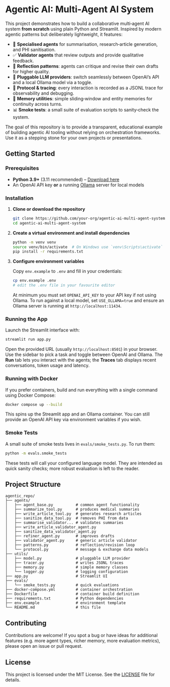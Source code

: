 # Agentic AI: Multi‑Agent AI System

This project demonstrates how to build a collaborative multi‑agent AI system **from scratch** using plain Python and Streamlit. Inspired by modern agentic patterns but deliberately lightweight, it features:

* 🧠 **Specialised agents** for summarisation, research‑article generation, and PHI sanitisation.
* ✅ **Validator agents** that review outputs and provide qualitative feedback.
* 🔁 **Reflection patterns**: agents can critique and revise their own drafts for higher quality.
* 🔌 **Pluggable LLM providers**: switch seamlessly between OpenAI’s API and a local Ollama model via a toggle.
* 🧾 **Protocol & tracing**: every interaction is recorded as a JSONL trace for observability and debugging.
* 🧠 **Memory utilities**: simple sliding‑window and entity memories for continuity across turns.
* 📊 **Smoke tests**: a small suite of evaluation scripts to sanity‑check the system.

The goal of this repository is to provide a transparent, educational example of building agentic AI tooling without relying on orchestration frameworks. Use it as a stepping stone for your own projects or presentations.

## Getting Started

### Prerequisites

* **Python 3.9+** (3.11 recommended) – [Download here](https://www.python.org/downloads/)
* An OpenAI API key **or** a running [Ollama](https://github.com/ollama/ollama) server for local models

### Installation

1. **Clone or download the repository**

   ```bash
   git clone https://github.com/your-org/agentic-ai-multi-agent-system.git
   cd agentic-ai-multi-agent-system
   ```

2. **Create a virtual environment and install dependencies**

   ```bash
   python -m venv venv
   source venv/bin/activate  # On Windows use `venv\Scripts\activate`
   pip install -r requirements.txt
   ```

3. **Configure environment variables**

   Copy `env.example` to `.env` and fill in your credentials:

   ```bash
   cp env.example .env
   # edit the .env file in your favourite editor
   ```

   At minimum you must set `OPENAI_API_KEY` to your API key if not using Ollama. To run against a local model, set `USE_OLLAMA=true` and ensure an Ollama server is running at `http://localhost:11434`.

### Running the App

Launch the Streamlit interface with:

```bash
streamlit run app.py
```

Open the provided URL (usually `http://localhost:8501`) in your browser. Use the sidebar to pick a task and toggle between OpenAI and Ollama. The **Run** tab lets you interact with the agents; the **Traces** tab displays recent conversations, token usage and latency.

### Running with Docker

If you prefer containers, build and run everything with a single command using Docker Compose:

```bash
docker compose up --build
```

This spins up the Streamlit app and an Ollama container. You can still provide an OpenAI API key via environment variables if you wish.

### Smoke Tests

A small suite of smoke tests lives in `evals/smoke_tests.py`. To run them:

```bash
python -m evals.smoke_tests
```

These tests will call your configured language model. They are intended as quick sanity checks; more robust evaluation is left to the reader.

## Project Structure

```text
agentic_repo/
├── agents/
│   ├── agent_base.py          # common agent functionality
│   ├── summarize_tool.py      # produces medical summaries
│   ├── write_article_tool.py  # generates research articles
│   ├── sanitize_data_tool.py  # removes PHI from data
│   ├── summarise_validator... # validates summaries
│   ├── write_article_validator_agent.py
│   ├── sanitize_data_validator_agent.py
│   ├── refiner_agent.py       # improves drafts
│   ├── validator_agent.py     # generic article validator
│   ├── patterns.py            # reflection/revision loop
│   └── protocol.py            # message & exchange data models
├── utils/
│   ├── model.py               # pluggable LLM provider
│   ├── tracer.py              # writes JSONL traces
│   ├── memory.py              # simple memory classes
│   └── logger.py              # logging configuration
├── app.py                     # Streamlit UI
├── evals/
│   └── smoke_tests.py         # quick evaluations
├── docker-compose.yml         # container orchestration
├── Dockerfile                 # container build definition
├── requirements.txt           # Python dependencies
├── env.example                # environment template
└── README.md                  # this file
```

## Contributing

Contributions are welcome! If you spot a bug or have ideas for additional features (e.g. more agent types, richer memory, more evaluation metrics), please open an issue or pull request.

## License

This project is licensed under the MIT License. See the [LICENSE](LICENSE) file for details.
